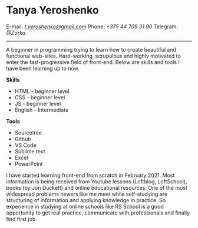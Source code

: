 # Tanya Yeroshenko

E-mail: *t.yeroshenko@gmail.com*
Phone: *+375 44 709 31 90*
Telegram: *@Zorka*
***
A beginner in programming trying to learn how to create beautiful and functional web-sites.
Hard-working, scrupulous and highly motivated to enter the fast-progressive field of front-end.
Below are skills and tools I have been learning up to now.

**Skills**
* HTML - beginner level
* CSS - beginner level
* JS - beginner level
* English - Intermediate

**Tools**
* Sourcetree
* Github
* VS Code
* Sublime text
* Excel
* PowerPoint

I have started learning front-end from scratch in February 2021. Most information is being received from Youtube lessons (Loftblog, 
LoftSchool), books (by Jon Duckett) and online educational resources. One of the most widespread problems newers like me 
meet while self-studying are structuring of information and applying knowledge in practice. So experience in studying at online schools 
like RS School is a good opportunity to get real practice, communicate with professionals and finally find first job.
